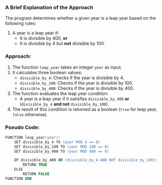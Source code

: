 ### A Brief Explanation of the Approach

The program determines whether a given year is a leap year based on the following rules:

1. A year is a leap year if:
   - It is divisible by 400, **or**
   - It is divisible by 4 but **not** divisible by 100.

### Approach:

1. The function `leap_year` takes an integer `year` as input.
2. It calculates three boolean values:
   - `divisible_by_4`: Checks if the year is divisible by 4.
   - `divisible_by_100`: Checks if the year is divisible by 100.
   - `divisible_by_400`: Checks if the year is divisible by 400.
3. The function evaluates the leap year condition:
   - A year is a leap year if it satisfies `divisible_by_400` **or** (`divisible_by_4` **and not** `divisible_by_100`).
4. The result of this condition is returned as a boolean (`true` for leap year, `false` otherwise).


### Pseudo Code:

```ps
FUNCTION leap_year(year):
	SET divisible_by_4 TO (year MOD 4 == 0)
	SET divisible_by_100 TO (year MOD 100 == 0)
	SET divisible_by_400 TO (year MOD 400 == 0)

	IF divisible_by_400 OR (divisible_by_4 AND NOT divisible_by_100):
		RETURN TRUE
	ELSE
		RETURN FALSE
FUNCTION END
```